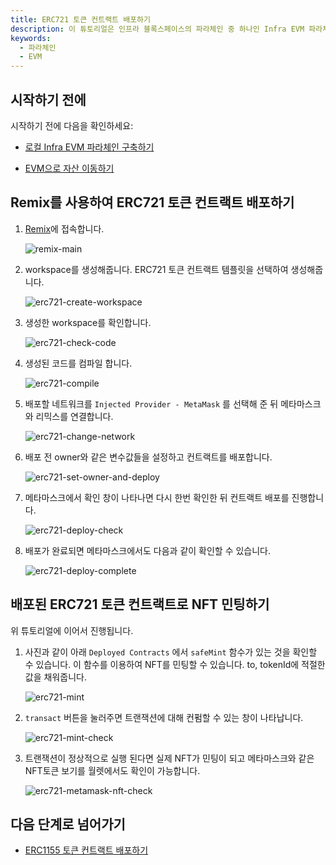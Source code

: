 ```yaml
---
title: ERC721 토큰 컨트랙트 배포하기
description: 이 튜토리얼은 인프라 블록스페이스의 파라체인 중 하나인 Infra EVM 파라체인에서 ERC721 토큰 컨트랙트를 배포하는 방법에 대해서 설명합니다.
keywords:
  - 파라체인
  - EVM
---
```


## 시작하기 전에

시작하기 전에 다음을 확인하세요:

- [로컬 Infra EVM 파라체인 구축하기](../../../service-chains/infra-evm-parachain.md)

- [EVM으로 자산 이동하기](./deposit-and-withdraw-token.md)

## Remix를 사용하여 ERC721 토큰 컨트랙트 배포하기

1. [Remix](https://remix.ethereum.org)에 접속합니다. 

    ![remix-main](/media/images/docs/infrablockchain/tutorials/service-chains/infra-evm-parachain/erc721-remix-main.png)

2. workspace를 생성해줍니다. ERC721 토큰 컨트랙트 템플릿을 선택하여 생성해줍니다.

    ![erc721-create-workspace](/media/images/docs/infrablockchain/tutorials/service-chains/infra-evm-parachain/erc721-create-workspace.png)

3. 생성한 workspace를 확인합니다.

    ![erc721-check-code](/media/images/docs/infrablockchain/tutorials/service-chains/infra-evm-parachain/erc721-check-code.png)

4. 생성된 코드를 컴파일 합니다.

    ![erc721-compile](/media/images/docs/infrablockchain/tutorials/service-chains/infra-evm-parachain/erc721-compile.png)

5. 배포할 네트워크를 `Injected Provider - MetaMask` 를 선택해 준 뒤 메타마스크와 리믹스를 연결합니다.

    ![erc721-change-network](/media/images/docs/infrablockchain/tutorials/service-chains/infra-evm-parachain/erc721-change-network.png)

6. 배포 전 owner와 같은 변수값들을 설정하고 컨트랙트를 배포합니다.

    ![erc721-set-owner-and-deploy](/media/images/docs/infrablockchain/tutorials/service-chains/infra-evm-parachain/erc721-set-owner-and-deploy.png)

7. 메타마스크에서 확인 창이 나타나면 다시 한번 확인한 뒤 컨트랙트 배포를 진행합니다.

    ![erc721-deploy-check](/media/images/docs/infrablockchain/tutorials/service-chains/infra-evm-parachain/erc721-deploy-check.png)

8. 배포가 완료되면 메타마스크에서도 다음과 같이 확인할 수 있습니다.

    ![erc721-deploy-complete](/media/images/docs/infrablockchain/tutorials/service-chains/infra-evm-parachain/erc721-deploy-complete.png)

## 배포된 ERC721 토큰 컨트랙트로 NFT 민팅하기

위 튜토리얼에 이어서 진행됩니다.

1. 사진과 같이 아래 `Deployed Contracts` 에서 `safeMint` 함수가 있는 것을 확인할 수 있습니다. 이 함수를 이용하여 NFT를 민팅할 수 있습니다. to, tokenId에 적절한 값을 채워줍니다.

    ![erc721-mint](/media/images/docs/infrablockchain/tutorials/service-chains/infra-evm-parachain/erc721-mint.png)

2. `transact` 버튼을 눌러주면 트랜잭션에 대해 컨펌할 수 있는 창이 나타납니다.

    ![erc721-mint-check](/media/images/docs/infrablockchain/tutorials/service-chains/infra-evm-parachain/erc721-mint-check.png)

3. 트랜잭션이 정상적으로 실행 된다면 실제 NFT가 민팅이 되고 메타마스크와 같은 NFT토큰 보기를 월렛에서도 확인이 가능합니다.

    ![erc721-metamask-nft-check](/media/images/docs/infrablockchain/tutorials/service-chains/infra-evm-parachain/erc721-metamask-nft-check.png)

## 다음 단계로 넘어가기

- [ERC1155 토큰 컨트랙트 배포하기](./deploy-erc1155-contract.md)